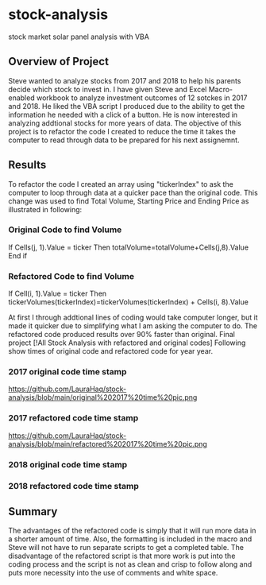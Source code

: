 # stock-analysis
stock market solar panel analysis with VBA

## Overview of Project
Steve wanted to analyze stocks from 2017 and 2018 to help his parents decide which stock to invest in. I have given Steve and Excel Macro-enabled workbook to analyze investment outcomes of 12 sotckes in 2017 and 2018. He liked the VBA script I produced due to the ability to get the information he needed with a click of a button. He is now interested in analyzing addtional stocks for more years of data. The objective of this project is to refactor the code I created to reduce the time it takes the computer to read through data to be prepared for his next assignemnt.

## Results
To refactor the code I created an array using "tickerIndex" to ask the computer to loop through data at a quicker pace than the original code. This change was used to find Total Volume, Starting Price and Ending Price as illustrated in following:

### Original Code to find Volume
If Cells(j, 1).Value = ticker Then
  totalVolume=totalVolume+Cells(j,8).Value
End if

### Refactored Code to find Volume
If Cell(i, 1).Value = ticker Then
  tickerVolumes(tickerIndex)=tickerVolumes(tickerIndex) + Cells(i, 8).Value
  
At first I through addtional lines of coding would take computer longer, but it made it quicker due to simplifying what I am asking the computer to do. The refactored code produced results over 90% faster than original. Final project [!All Stock Analysis with refactored and original codes]
Following show times of original code and refactored code for year year.

### 2017 original code time stamp
https://github.com/LauraHaq/stock-analysis/blob/main/original%202017%20time%20pic.png
### 2017 refactored code time stamp
https://github.com/LauraHaq/stock-analysis/blob/main/refactored%202017%20time%20pic.png
### 2018 original code time stamp

### 2018 refactored code time stamp

## Summary
The advantages of the refactored code is simply that it will run more data in a shorter amount of time. Also, the formatting is included in the macro and Steve will not have to run separate scripts to get a completed table. The disadvantage of the refactored script is that more work is put into the coding process and the script is not as clean and crisp to follow along and puts more necessity into the use of comments and white space. 

